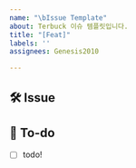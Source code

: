 ```yaml
---
name: "\bIssue Template"
about: Terbuck 이슈 템플릿입니다.
title: "[Feat]"
labels: ''
assignees: Genesis2010

---
```


## 🛠 Issue
 <!-- 이슈에 대해 간략하게 설명해주세요 -->

 ## 📝 To-do
 <!-- 진행할 작업에 대해 적어주세요 -->
 - [ ] todo!
